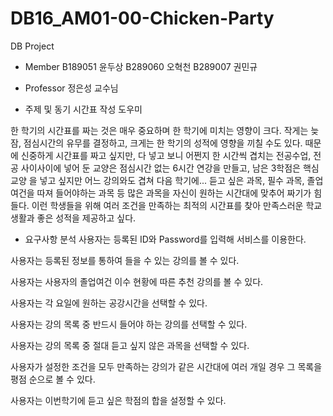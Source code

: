 # DB16_AM01-00-Chicken-Party

DB Project

- Member
 B189051 윤두상
 B289060 오혁천
 B289007 권민규

- Professor
 정은성 교수님

- 주제 및 동기
 시간표 작성 도우미

 한 학기의 시간표를 짜는 것은 매우 중요하며 한 학기에 미치는 영향이 크다.
작게는 늦잠, 점심시간의 유무를 결정하고, 크게는 한 학기의 성적에 영향을 끼칠 수도 있다.
때문에 신중하게 시간표를 짜고 싶지만, 다 넣고 보니 어쩐지 한 시간씩 겹치는 전공수업,
전공 사이사이에 넣어 둔 교양은 점심시간 없는 6시간 연강을 만들고, 남은 3학점은 핵심교양 을 넣고 싶지만 어느 강의와도 겹쳐 다음 학기에...
듣고 싶은 과목, 필수 과목, 졸업여건을 따져 들어야하는 과목 등 많은 과목을 자신이 원하는 시간대에 맞추어 짜기가 힘들다.
이런 학생들을 위해 여러 조건을 만족하는 최적의 시간표를 찾아 만족스러운 학교생활과 좋은 성적을 제공하고 싶다.

- 요구사항 분석
 사용자는 등록된 ID와 Password를 입력해 서비스를 이용한다.
 
 사용자는 등록된 정보를 통하여 들을 수 있는 강의를 볼 수 있다.

 사용자는 사용자의 졸업여건 이수 현황에 따른 추천 강의를 볼 수 있다.
 
 사용자는 각 요일에 원하는 공강시간을 선택할 수 있다.
 
 사용자는 강의 목록 중 반드시 들어야 하는 강의를 선택할 수 있다.
 
 사용자는 강의 목록 중 절대 듣고 싶지 않은 과목을 선택할 수 있다.
 
 사용자가 설정한 조건을 모두 만족하는 강의가 같은 시간대에 여러 개일 경우
 그 목록을 평점 순으로 볼 수 있다.
 
 사용자는 이번학기에 듣고 싶은 학점의 합을 설정할 수 있다.
